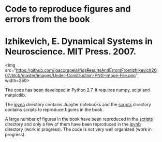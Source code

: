 # Code to reproduce figures and errors from the book 
# Izhikevich, E. Dynamical Systems in Neuroscience. MIT Press. 2007.

<img src="https://github.com/joacorapela/figsResultsAndErrorsFromIzhikevich2007/blob/master/images/Under-Construction-PNG-Image-File.png", width=250>

The code has been developed in Python 2.7.
It requires numpy, scipi and matplotlib.

The <a href=ipynb>ipynb</a> directory contains Jupyter notebooks and the <a href=scripts>scripts</a> directory contains scripts to reproduce figures in the book.

A large number of figures in the book have been reproduced in the <a href=scripts>scripts</a> directory and only a few of them have been reproduced in the <a href=ipynb>ipynb</a> directory (work in progress). The code is not very well organized (work in progress).


